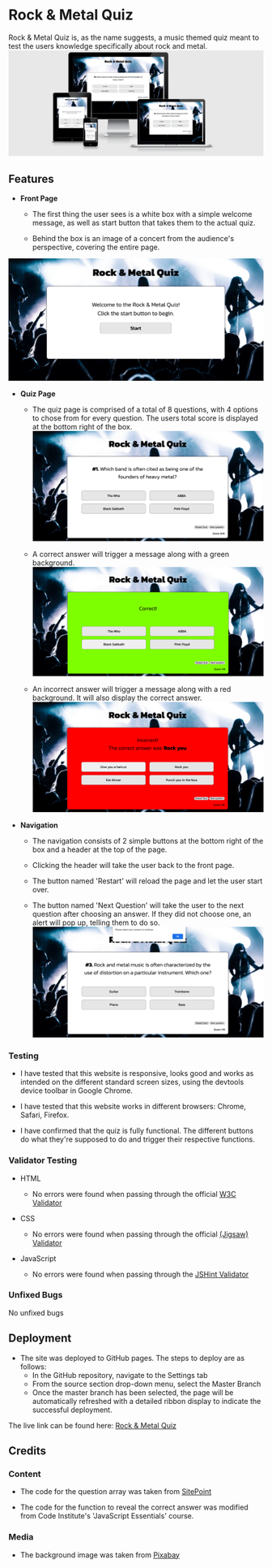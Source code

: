 # Rock & Metal Quiz

Rock & Metal Quiz is, as the name suggests, a music themed quiz meant to test the users knowledge specifically about rock and metal.
![Main Quiz Page](media/responsiveness.png)

## **Features**

- **Front Page** 
  - The first thing the user sees is a white box with a simple welcome message, as well as start button that takes them to the actual quiz.

  - Behind the box is an image of a concert from the audience's perspective, covering the entire page.

![Front Page](media/index.png)

- **Quiz Page**
  - The quiz page is comprised of a total of 8 questions, with 4 options to chose from for every question. The users total score is displayed at the bottom right of the box.
![Question](media/quizpage.png)

  - A correct answer will trigger a message along with a green background.
![Correct Answer](media/correctanswer.png)

  - An incorrect answer will trigger a message along with a red background. It will also display the correct answer.
![Incorrect Answer](media/incorrectanswer.png)

- **Navigation**
  - The navigation consists of 2 simple buttons at the bottom right of the box and a header at the top of the page.

  - Clicking the header will take the user back to the front page.

  - The button named 'Restart' will reload the page and let the user start over.

  - The button named 'Next Question' will take the user to the next question after choosing an answer. If they did not choose one, an alert will pop up, telling them to do so.
  ![Alert](media/alert.png)

### Testing

- I have tested that this website is responsive, looks good and works as intended on the different standard screen sizes, using the devtools device toolbar in Google Chrome.

- I have tested that this website works in different browsers: Chrome, Safari, Firefox.

- I have confirmed that the quiz is fully functional. The different buttons do what they're supposed to do and trigger their respective functions.

### Validator Testing
- HTML
    - No errors were found when passing through the official [W3C Validator](https://validator.w3.org/nu/)

- CSS
    - No errors were found when passing through the official [(Jigsaw) Validator](https://jigsaw.w3.org/css-validator/)

- JavaScript
    - No errors were found when passing through the [JSHint Validator](https://jshint.com/)

### Unfixed Bugs
No unfixed bugs

## Deployment

- The site was deployed to GitHub pages. The steps to deploy are as follows:
    - In the GitHub repository, navigate to the Settings tab
    - From the source section drop-down menu, select the Master Branch
    - Once the master branch has been selected, the page will be automatically refreshed with a detailed ribbon display to indicate the successful deployment.

The live link can be found here: [Rock & Metal Quiz](https://jonathanrange.github.io/Rock-Metal-Quiz/)

## Credits

### Content
- The code for the question array was taken from [SitePoint](https://www.sitepoint.com/simple-javascript-quiz/)

- The code for the function to reveal the correct answer was modified from Code Institute's 'JavaScript Essentials' course.

### Media
- The background image was taken from [Pixabay](https://pixabay.com/)